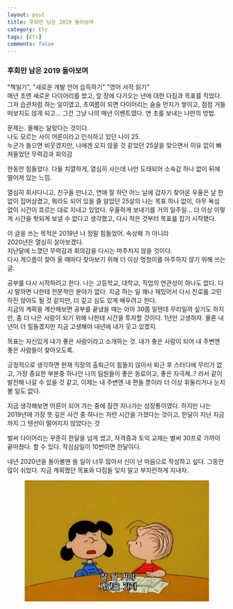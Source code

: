 ```yaml
---
layout: post
title: 후회만 남은 2019 돌아보며
category: Etc
tags: [Etc]
comments: false
---
```


### 후회만 남은 2019 돌아보며

"책일기", "새로운 개발 언어 습득하기" "영어 서적 읽기"   
매년 초엔 새로운 다이어리를 썼고, 앞 장에 다가오는 년에 대한 다짐과 목표를 적었다.
그저 습관처럼 하는 일이였고, 초여름이 되면 다이어리는 슬슬 먼지가 쌓이고, 점점 거들떠보지도 않게 되고...
그건 그냥 나의 매년 이벤트였다. 연 초를 보내는 나만의 방법.

문제는. 올해는 달랐다는 것이다.  
나도 모르는 사이 어른이라고 인식하고 있던 나이 25.  
누군가 들으면 비웃겠지만, 나에겐 오지 않을 것 같았던 25살을 맞으면서 이유 없이 빠져들었던 무력감과 회의감  

한동안 힘들었다. 다들 치열하게, 열심히 사는데 나만 도태되어 소속감 하나 없이 뒤에 떨어져 있는 느낌.

열심히 회사다니고, 친구들 만나고, 연애 잘 하던 어느 날에 갑자기 찾아온 우울은 날 한없이 집어삼켰고, 뭐라도 되어 있을 줄 알았던 25살의 나는 목표 하나 없이, 아무 욕심 없이 시간이 흐르는 대로 지내고 있었다.
우울하게 보내기를 거의 일주일... 더 이상 이렇게 시간을 헛되게 보낼 수 없다고 생각했고, 다시 작은 것부터 목표를 잡기 시작했다. 

이 글을 쓰는 목적은 2019년 나 정말 힘들었어. 속상해 가 아니라  
2020년은 열심히 살아보겠다.  
지난달에 느꼈던 무력감과 회의감을 다시는 마주치지 않을 것이다.  
다시 게으름이 찾아 올 때마다 찾아보기 위해 더 이상 멍청이를 마주하지 않기 위해 쓰는 글.

공부를 다시 시작하려고 한다. 나는 고등학교, 대학교, 직업의 연관성이 하나도 없다. 다시 말하면 나한테 전문적인 분야가 없다. 지금 하는 일 꽤나 재밌어서 다시 진로를 고민하진 않아도 될 것 같지만, 더 깊고 심도 있게 배우려고 한다.  
지금의 계획을 계산해보면 공부를 끝냈을 때는 아마 30쯤 일텐데 무리일까 싶기도 하지만, 좀 더 나은 사람이 되기 위해 나한테 시간을 투자할 것이다. 1년만 고생하자. 물론 내년이 더 힘들겠지만 지금 고생해야 내년에 내가 웃고 있겠지.

목표는 자신있게 내가 좋은 사람이라고 소개하는 것. 내가 좋은 사람이 되어 내 주변엔 좋은 사람들이 찾아오도록.

긍정적으로 생각하면 현재 직장의 출퇴근이 힘들지 않아서 퇴근 후 스터디에 무리가 없고, 가장 중요한 부분중 하나인 나의 팀원들이 좋은 동료이고, 좋은 자극제..? 라서 같이 발전해 나갈 수 있을 것 같고, 이제는 내 주변엔 내 편들 뿐이라 더 이상 휘둘리거나 눈치볼 일도 없다.

지금 생각해보면 어른이 되어 가는 중에 잠깐 지나가는 성장통이였다. 하지만 나는 2019년에 가장 뜻 깊은 사건 중 하나는 저런 시간을 가졌다는 것이고, 한달이 지난 지금까지 그 텐션이 떨어지지 않았다는 것

벌써 다이어리는 꾸준히 한달을 넘게 썼고, 자격증과 토익 교재는 벌써 30프로 가까이 끝마쳤다. 
할 수 있다. 작심삼일이 10번이면 한달이다.

내년 2020년을 돌아볼땐 쓸 일이 너무 많아서 신이 난 마음으로 작성하고 싶다.
그동안 많이 쉬었다. 지금 계획했던 목표와 다짐들 잊지 말고 부지런하게 지내자.

<center>
<figure>
<img src="/assets/images/cheer_up.jpg" alt="">
</figure>
</center>
